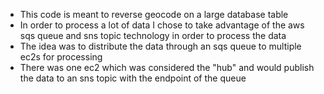 - This code is meant to reverse geocode on a large database table
- In order to process a lot of data I chose to take advantage of the aws sqs queue and sns topic technology in order to process the data
- The idea was to distribute the data through an sqs queue to multiple ec2s for processing
- There was one ec2 which was considered the "hub" and would publish the data to an sns topic with the endpoint of the queue 
